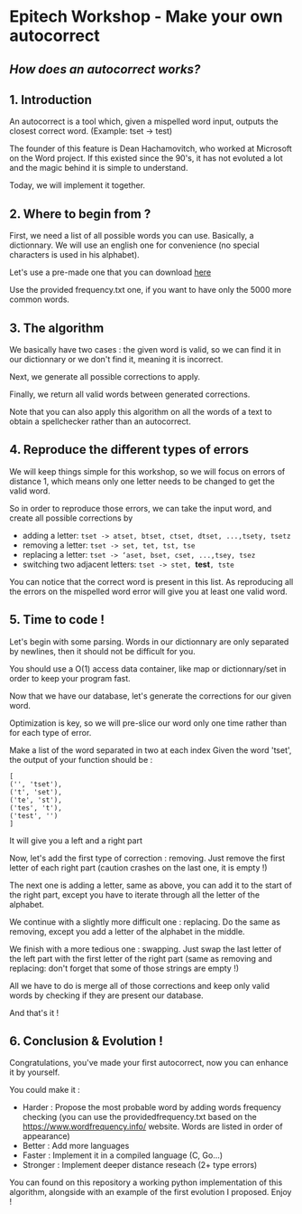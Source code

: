 # Epitech Workshop - Make your own autocorrect
## *How does an autocorrect works?*

## 1. Introduction

An autocorrect is a tool which, given a mispelled word input, outputs the closest correct word. (Example: tset -> test)

The founder of this feature is Dean Hachamovitch, who worked at Microsoft on the Word project. If this existed since the 90's, it has not evoluted a lot and the magic behind it is simple to understand.

Today, we will implement it together. 

## 2. Where to begin from ?

First, we need a list of all possible words you can use. Basically, a dictionnary.
We will use an english one for convenience (no special characters is used in his alphabet).

Let's use a pre-made one that you can download [here](https://github.com/dwyl/english-words/blob/master/words_alpha.txt)

Use the provided frequency.txt one, if you want to have only the 5000 more common words.

## 3. The algorithm

We basically have two cases : the given word is valid, so we can find it in our dictionnary or we don't find it, meaning it is incorrect.

Next, we generate all possible corrections to apply.

Finally, we return all valid words between generated corrections.

Note that you can also apply this algorithm on all the words of a text to obtain a spellchecker rather than an autocorrect.

## 4. Reproduce the different types of errors

We will keep things simple for this workshop, so we will focus on errors of distance 1, which means only one letter needs to be changed to get the valid word.

So in order to reproduce those errors, we can take the input word, and create all possible corrections by
- adding a letter: ```tset -> atset, btset, ctset, dtset, ...,tsety, tsetz```
- removing a letter:  ```tset -> set, tet, tst, tse```
- replacing a letter: ```tset -> ‘aset, bset, cset, ...,tsey, tsez```
- switching two adjacent letters: ```tset -> stet, ```**test**```, tste```

You can notice that the correct word is present in this list. As reproducing all the errors on the mispelled word error will give you at least one valid word.

## 5. Time to code !

Let's begin with some parsing. Words in our dictionnary are only separated by newlines, then it should not be difficult for you.

You should use a O(1) access data container, like map or dictionnary/set in order to keep your program fast.

Now that we have our database, let's generate the corrections for our given word.

Optimization is key, so we will pre-slice our word only one time rather than for each type of error.

Make a list of the word separated in two at each index
Given the word 'tset', the output of your function should be :
```
[
('', 'tset'),
('t', 'set'),
('te', 'st'),
('tes', 't'),
('test', '')
]
```

It will give you a left and a right part

Now, let's add the first type of correction : removing. Just remove the first letter of each right part (caution crashes on the last one, it is empty !)

The next one is adding a letter, same as above, you can add it to the start of the right part, except you have to iterate through all the letter of the alphabet.

We continue with a slightly more difficult one : replacing.
Do the same as removing, except you add a letter of the alphabet in the middle.

We finish with a more tedious one : swapping.
Just swap the last letter of the left part with the first letter of the right part (same as removing and replacing: don't forget that some of those strings are empty !)

All we have to do is merge all of those corrections and keep only valid words by checking if they are present our database.

And that's it !

## 6. Conclusion & Evolution !

Congratulations, you've made your first autocorrect, now you can enhance it by yourself.

You could make it :
- Harder : Propose the most probable word by adding words frequency checking (you can use the providedfrequency.txt based on the https://www.wordfrequency.info/ website. Words are listed in order of appearance)
- Better : Add more languages
- Faster : Implement it in a compiled language (C, Go...)
- Stronger : Implement deeper distance reseach (2+ type errors)

You can found on this repository a working python implementation of this algorithm, alongside with an example of the first evolution I proposed. Enjoy !
